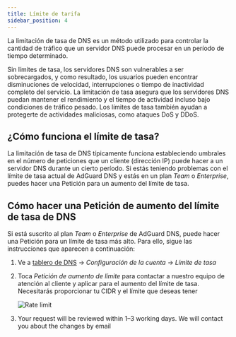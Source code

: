 ```yaml
---
title: Límite de tarifa
sidebar_position: 4
---
```


La limitación de tasa de DNS es un método utilizado para controlar la cantidad de tráfico que un servidor DNS puede procesar en un período de tiempo determinado.

Sin límites de tasa, los servidores DNS son vulnerables a ser sobrecargados, y como resultado, los usuarios pueden encontrar disminuciones de velocidad, interrupciones o tiempo de inactividad completo del servicio. La limitación de tasa asegura que los servidores DNS puedan mantener el rendimiento y el tiempo de actividad incluso bajo condiciones de tráfico pesado. Los límites de tasa también ayudan a protegerte de actividades maliciosas, como ataques DoS y DDoS.

## ¿Cómo funciona el límite de tasa?

La limitación de tasa de DNS típicamente funciona estableciendo umbrales en el número de peticiones que un cliente (dirección IP) puede hacer a un servidor DNS durante un cierto período. Si estás teniendo problemas con el límite de tasa actual de AdGuard DNS y estás en un plan _Team_ o _Enterprise_, puedes hacer una Petición para un aumento del límite de tasa.

## Cómo hacer una Petición de aumento del límite de tasa de DNS

Si está suscrito al plan _Team_ o _Enterprise_ de AdGuard DNS, puede hacer una Petición para un límite de tasa más alto. Para ello, sigue las instrucciones que aparecen a continuación:

1. Ve a [tablero de DNS](https://adguard-dns.io/dashboard/) → _Configuración de la cuenta_ → _Límite de tasa_

2. Toca _Petición de aumento de límite_ para contactar a nuestro equipo de atención al cliente y aplicar para el aumento del límite de tasa. Necesitarás proporcionar tu CIDR y el límite que deseas tener

   ![Rate limit](https://cdn.adtidy.org/content/kb/dns/private/rate_limit.png)

3. Your request will be reviewed within 1–3 working days. We will contact you about the changes by email
